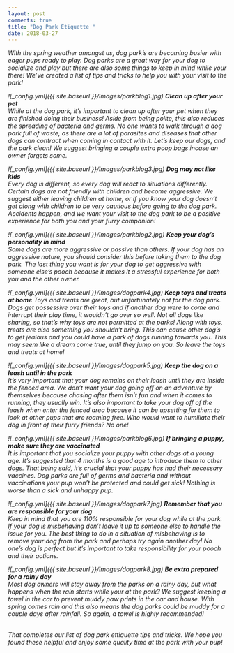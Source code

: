 ```yaml
---
layout: post
comments: true
title: "Dog Park Etiquette "
date: 2018-03-27
---
```

<i>With the spring weather amongst us, dog park’s are becoming busier with eager pups ready to play. Dog parks are a great way for your dog to socialize and play but there are also some things to keep in mind while your there! We’ve created a list of tips and tricks to help you with your visit to the park!<i> 

![_config.yml]({{ site.baseurl }}/images/parkblog1.jpg)
**Clean up after your pet**
<br>While at the dog park, it’s important to clean up after your pet when they are finished doing their business! Aside from being polite, this also reduces the spreading of bacteria and germs. No one wants to walk through a dog park full of waste, as there are a lot of parasites and diseases that other dogs can contract when coming in contact with it. Let’s keep our dogs, and the park clean! We suggest bringing a couple extra poop bags incase an owner forgets some. 

![_config.yml]({{ site.baseurl }}/images/parkblog3.jpg)
**Dog may not like kids**
<br>Every dog is different, so every dog will react to situations differently. Certain dogs are not friendly with children and become aggressive. We suggest either leaving children at home, or if you know your dog doesn’t get along with children to be very cautious before going to the dog park. Accidents happen, and we want your visit to the dog park to be a positive experience for both you and your furry companion! 

![_config.yml]({{ site.baseurl }}/images/parkblog2.jpg)
**Keep your dog’s personality in mind** 
<br>Some dogs are more aggressive or passive than others. If your dog has an aggressive nature, you should consider this before taking them to the dog park. The last thing you want is for your dog to get aggressive with someone else’s pooch because it makes it a stressful experience for both you and the other owner. 

![_config.yml]({{ site.baseurl }}/images/dogpark4.jpg)
**Keep toys and treats at home**
	Toys and treats are great, but unfortunately not for the dog park. Dogs get possessive over their toys and if another dog were to come and interrupt their play time, it wouldn’t go over so well. Not all dogs like sharing, so that’s why toys are not permitted at the parks! Along with toys, treats are also something you shouldn’t bring. This can cause other dog’s to get jealous and you could have a park of dogs running towards you. This may seem like a dream come true, until they jump on you. So leave the toys and treats at home! 

![_config.yml]({{ site.baseurl }}/images/dogpark5.jpg)
**Keep the dog on a leash until in the park**
<br>It’s very important that your dog remains on their leash until they are inside the fenced area. We don’t want your dog going off on an adventure by themselves because chasing after them isn’t fun and when it comes to running, they usually win. It’s also important to take your dog off of the leash when enter the fenced area because it can be upsetting for them to look at other pups that are roaming free. Who would want to humiliate their dog in front of their furry friends? No one! 

![_config.yml]({{ site.baseurl }}/images/parkblog6.jpg)
**If bringing a puppy, make sure they are vaccinated**
<br>It is important that you socialize your puppy with other dogs at a young age. It’s suggested that 4 months is a good age to introduce them to other dogs. That being said, it’s crucial that your puppy has had their necessary vaccines. Dog parks are full of germs and bacteria and without vaccinations your pup won’t be protected and could get sick! Nothing is worse than a sick and unhappy pup.

![_config.yml]({{ site.baseurl }}/images/dogpark7.jpg)
**Remember that you are responsible for your dog**
<br>Keep in mind that you are 110% responsible for your dog while at the park. If your dog is misbehaving don’t leave it up to someone else to handle the issue for you. The best thing to do in a situation of misbehaving is to remove your dog from the park and perhaps try again another day! No one’s dog is perfect but it’s important to take responsibility for your pooch and their actions.
	
![_config.yml]({{ site.baseurl }}/images/dogpark8.jpg)
**Be extra prepared for a rainy day**
<br>Most dog owners will stay away from the parks on a rainy day, but what happens when the rain starts while your at the park? We suggest keeping a towel in the car to prevent muddy paw prints in the car and house. With spring comes rain and this also means the dog parks could be muddy for a couple days after rainfall. So again, a towel is highly recommended!  

<br> That completes our list of dog park ettiquette tips and tricks. We hope you found these helpful and enjoy some quality time at the park with your pup!
